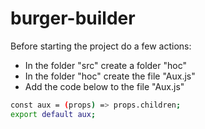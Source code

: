 # burger-builder

Before starting the project do a few actions:

  - In the folder "src" create a folder "hoc"
  - In the folder "hoc" create the file "Aux.js"
  - Add the code below to the file "Aux.js"
 
```sh
const aux = (props) => props.children;
export default aux;
```